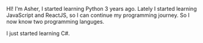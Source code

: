 HI!  I'm Asher,
I started learning Python 3 years ago.  Lately I started learning JavaScript and ReactJS, so I can continue my programming journey.  So I now know two programming languges.

I just started learning C#.
